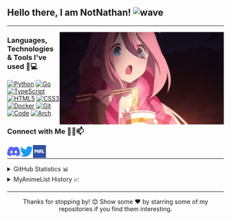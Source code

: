 ## Hello there, I am NotNathan! ![wave](https://user-images.githubusercontent.com/104657171/226482545-76dd5651-42f1-4c45-b637-fae58ad8ae16.gif)

---

<img align="right" alt="Nadeshiko" title="<3" height="215px" src="assets/nadeshiko.gif">

### Languages, Technologies & Tools I've used 🚀💻

[![Python](https://img.shields.io/static/v1?style=for-the-badge&logo=Python&logoColor=FFFFFF&message=Python&color=3776AB&label=)](https://www.python.org/)
[![Go](https://img.shields.io/static/v1?style=for-the-badge&logo=Go&logoColor=FFFFFF&message=Go&color=00ADD8&label=)](https://golang.org/)
[![TypeScript](https://img.shields.io/static/v1?style=for-the-badge&logo=TypeScript&logoColor=FFFFFF&message=TypeScript&color=3178C6&label=)](https://www.typescriptlang.org/)
[![HTML5](https://img.shields.io/static/v1?style=for-the-badge&logo=HTML5&logoColor=FFFFFF&message=HTML5&color=E34F26&label=)](https://html.spec.whatwg.org/multipage/)
[![CSS3](https://img.shields.io/static/v1?style=for-the-badge&logo=CSS3&logoColor=FFFFFF&message=CSS3&color=1572B6&label=)](https://www.w3.org/Style/CSS/)
[![Docker](https://img.shields.io/static/v1?style=for-the-badge&logo=Docker&logoColor=FFFFFF&message=Docker&color=2496ED&label=)](https://www.docker.com/)
[![Git](https://img.shields.io/static/v1?style=for-the-badge&logo=Git&message=Git&logoColor=FFFFFF&color=F05032&label=)](https://git-scm.com/)
[![Code](https://img.shields.io/static/v1?style=for-the-badge&logo=Visual+Studio+Code&logoColor=FFFFFF&message=Code&color=007ACC&label=)](https://code.visualstudio.com/)
[![Arch](https://img.shields.io/static/v1?style=for-the-badge&logo=Arch+Linux&logoColor=FFFFFF&message=Arch&nbsp;Linux&color=1793D1&label=)](https://archlinux.org/)

### Connect with Me 🤝🏻📫

<p>
  <a href="https://discord.gg/BJxC9wyuHz">
    <img align="left" alt="Discord" title="Discord" width="30px" src="assets/discord.png">
  </a>
  <a href="https://twitter.com/notnathan_24">
    <img align="left" alt="Twitter" title="Twitter" width="30px" src="assets/twitter.png">
  </a>
  <a href="https://myanimelist.net/profile/NotNathan24">
    <img align="left" alt="MyAnimeList" title="MyAnimeList" width="30px" src="assets/myanimelist.png">
  </a>
</p>
<br>

---

<details close>
<summary>GitHub Statistics 📊</summary>
<br>
<p>
  <a href="https://github.com/NotNathan24" width="100%">
    <img alt="GitHub Stats" height="165px" src="https://github-readme-stats.vercel.app/api?username=NotNathan24&count_private=true&show_icons=true&theme=dark&hide_border=true&hide_title=true&include_all_commits=true">
    <img alt="Top Langs" height="165px" src="https://github-readme-stats.vercel.app/api/top-langs?username=NotNathan24&langs_count=10&layout=compact&hide_border=true&theme=dark">
  </a>
</p>
</details>

<details close>
<summary>MyAnimeList History 📈</summary>
<!-- MyAnimeList Activity Start -->

- [Kimetsu no Yaiba: Jougen Shuuketsu, Soshite Katanakaji no Sato e](https://myanimelist.net/anime.php?id=54591) ep. 1

- [Shingeki no Kyojin: The Final Season - Kanketsu-hen](https://myanimelist.net/anime.php?id=51535) ep. 1

- [Rougo ni Sonaete Isekai de 8-manmai no Kinka wo Tamemasu](https://myanimelist.net/anime.php?id=52461) ep. 8

- [Detective Conan](https://myanimelist.net/anime.php?id=235) ep. 1075

- [Itai no wa Iya nano de Bougyoryoku ni Kyokufuri Shitai to Omoimasu. 2](https://myanimelist.net/anime.php?id=41514) ep. 6

- [Itai no wa Iya nano de Bougyoryoku ni Kyokufuri Shitai to Omoimasu. 2](https://myanimelist.net/anime.php?id=41514) ep. 5

- [Itai no wa Iya nano de Bougyoryoku ni Kyokufuri Shitai to Omoimasu. 2](https://myanimelist.net/anime.php?id=41514) ep. 4

- [Itai no wa Iya nano de Bougyoryoku ni Kyokufuri Shitai to Omoimasu. 2](https://myanimelist.net/anime.php?id=41514) ep. 3

- [Itai no wa Iya nano de Bougyoryoku ni Kyokufuri Shitai to Omoimasu. 2](https://myanimelist.net/anime.php?id=41514) ep. 2

<!-- MyAnimeList Activity End -->
</details>

---

<p align="center">Thanks for stopping by! 😊 Show some ❤️ by starring some of my repositories if you find them interesting.</p>
<p align="center">
